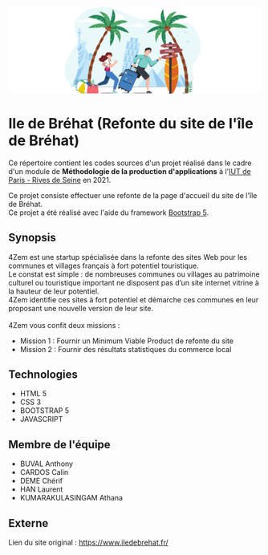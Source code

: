 ![Logo](./logo.svg)

# Ile de Bréhat (Refonte du site de l'île de Bréhat)

Ce répertoire contient les codes sources d'un projet réalisé dans le cadre d'un module de <strong>Méthodologie de la production d'applications</strong>
à l'[IUT de Paris - Rives de Seine](https://iutparis-seine.u-paris.fr/) en 2021.

Ce projet consiste effectuer une refonte de la page d'accueil du site de l'île de Bréhat.<br>
Ce projet a été réalisé avec l'aide du framework [Bootstrap 5](https://getbootstrap.com/docs/5.0/getting-started/introduction/).

## Synopsis

4Zem est une startup spécialisée dans la refonte des sites Web pour les communes et villages français à fort potentiel touristique.</br>
Le constat est simple : de nombreuses communes ou villages au patrimoine culturel ou touristique important ne disposent pas d’un site internet vitrine
à la hauteur de leur potentiel.</br>
4Zem identifie ces sites à fort potentiel et démarche ces communes en leur proposant une nouvelle version de leur site.</br>
</br>
4Zem vous confit deux missions :</br>
* Mission 1 : Fournir un Minimum Viable Product de refonte du site
* Mission 2 : Fournir des résultats statistiques du commerce local

## Technologies

* HTML 5
* CSS 3
* BOOTSTRAP 5
* JAVASCRIPT

## Membre de l'équipe

* BUVAL Anthony
* CARDOS Calin
* DEME Chérif
* HAN Laurent
* KUMARAKULASINGAM Athana

## Externe

Lien du site original : https://www.iledebrehat.fr/

